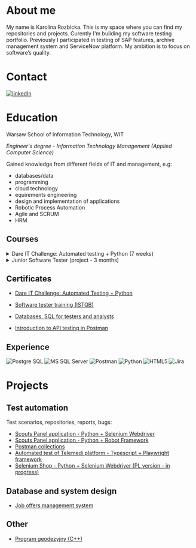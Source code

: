 
# About me

My name is Karolina Rozbicka. This is my space where you can find my repositories and projects.
Curently I'm building my software testing portfolio.
Previously I participated in testing of SAP features, archive management system and ServiceNow platform. 
My ambition is to focus on software’s quality.

# Contact

[<img alt="linkedIn" src="https://img.shields.io/badge/linkedin-%230077B5.svg?&style=for-the-badge&logo=linkedin&logoColor=white" />](https://www.linkedin.com/in/karolina-r-a3a3a7214/)
# Education

Warsaw School of Information Technology, WIT <p>
_Engineer's degree - Information Technology Management (Applied Computer Science)_

Gained knowledge from different fields of IT and management, e.g:
- databases/data
- programming
- cloud technology
- equirements engineering
- design and implementation of applications
- Robotic Process Automation
- Agile and SCRUM
- HRM
  
## Courses

<details>
<summary> Dare IT Challenge: Automated testing + Python (7 weeks) </summary>
<br/>
  
✔️ Pycharm <p>
✔️ Selenium <p>
✔️ Robot Framework <p>
✔️ preparing test cases <p>
✔️ reporting bugs <p>
 
</details>
<details>
<summary> Junior Software Tester (project - 3 months)</summary>
<br/>
  
✔️ manual testing<p>
✔️ creating test cases/scenarios<p>
✔️ reporting bugs in JIRA<p>
✔️ test execution<p>
 
</details>

## Certificates

-  [Dare IT Challenge: Automated Testing + Python](https://drive.google.com/file/d/1rscPSrBhPMOldX7BKwhFk-WE-Z-mFs6a/view?usp=sharing)

-  [Software tester training (ISTQB)](https://verified.sertifier.com/en/verify/65129620473695/)

-  [Databases, SQL for testers and analysts](https://verified.sertifier.com/en/verify/83320766361351/)

-  [Introduction to API testing in Postman](https://verified.sertifier.com/en/verify/86184868190831/)

##  Experience

<img alt="Postgre SQL" src="https://img.shields.io/badge/PostgreSQL-316192?style=for-the-badge&logo=postgresql&logoColor=white"/> <img alt="MS SQL Server" src="https://img.shields.io/badge/Microsoft%20SQL%20Server-CC2927?style=for-the-badge&logo=microsoft%20sql%20server&logoColor=white"/> <img alt="Postman" src="https://img.shields.io/badge/Postman-FF6C37?style=for-the-badge&logo=Postman&logoColor=white"/> <img alt="Python" src="https://img.shields.io/badge/Python-FFD43B?style=for-the-badge&logo=python&logoColor=blue"/> <img alt="HTML5" src="https://img.shields.io/badge/HTML5-E34F26?style=for-the-badge&logo=html5&logoColor=white"/> <img alt="Jira" src="https://img.shields.io/badge/Jira-0052CC?style=for-the-badge&logo=Jira&logoColor=white"/>

# Projects
## Test automation
Test scenarios, repositories, reports, bugs:
 - [Scouts Panel application - Python + Selenium Webdriver](https://github.com/rkarolina/Challenge_portfolio_karolina)
 - [Scouts Panel application - Python + Robot Framework](https://github.com/rkarolina/robotframework_scoutpanel)
 - [Postman collections](https://github.com/rkarolina/postman/tree/main)
 - [Automated test of Telemedi platform - Typescript + Playwright framework](https://github.com/rkarolina/playwright_telemedi)
 - [Selenium Shop - Python + Selenium Webdriver (PL version - in progress) ](https://github.com/rkarolina/selenium_shop)

## Database and system design
 - [Job offers management system](https://github.com/rkarolina/job-offers-management-system)

## Other
 - [Program geodezyjny (C++)](https://github.com/rkarolina/program_geodezyjny)

